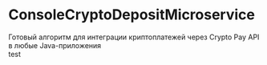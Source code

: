 # ConsoleCryptoDepositMicroservice
Готовый алгоритм для интеграции криптоплатежей через Crypto Pay API в любые Java-приложения<br>
test
